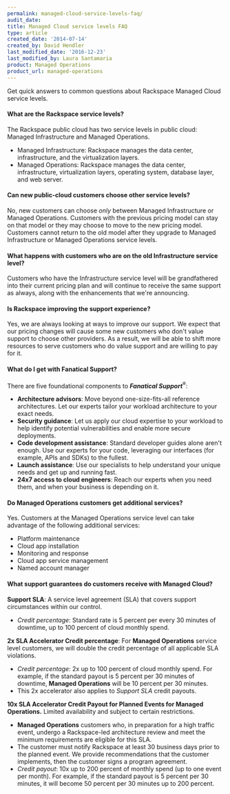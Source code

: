 ```yaml
---
permalink: managed-cloud-service-levels-faq/
audit_date:
title: Managed Cloud service levels FAQ
type: article
created_date: '2014-07-14'
created_by: David Hendler
last_modified_date: '2016-12-23'
last_modified_by: Laura Santamaria
product: Managed Operations
product_url: managed-operations
---
```


Get quick answers to common questions about Rackspace Managed Cloud service
levels.

#### What are the Rackspace service levels?

The Rackspace public cloud has two service levels in public cloud: Managed
Infrastructure and Managed Operations.

-   Managed Infrastructure: Rackspace manages the data center, infrastructure,
    and the virtualization layers.
-   Managed Operations: Rackspace manages the data center, infrastructure,
    virtualization layers, operating system, database layer, and web server.

#### Can new public-cloud customers choose other service levels?

No, new customers can choose *only* between Managed Infrastructure or Managed
Operations. Customers with the previous pricing model can stay on that model or
they may choose to move to the new pricing model. Customers cannot return to the
old model after they upgrade to Managed Infrastructure or Managed Operations
service levels.

#### What happens with customers who are on the old Infrastructure service level?

Customers who have the Infrastructure service level will be grandfathered into
their current pricing plan and will continue to receive the same support as
always, along with the enhancements that we're announcing.

#### Is Rackspace improving the support experience?

Yes, we are always looking at ways to improve our support. We expect that our
pricing changes will cause some new customers who don't value support to choose
other providers. As a result, we will be able to shift more resources to serve
customers who do value support and are willing to pay for it.

#### What do I get with Fanatical Support?

There are five foundational components to ***Fanatical Support***<sup>&reg;</sup>:

-   **Architecture advisors**: Move beyond one-size-fits-all reference
    architectures. Let our experts tailor your workload architecture to your
    exact needs.
-   **Security guidance**: Let us apply our cloud expertise to your workload to
    help identify potential vulnerabilities and enable more secure deployments.
-   **Code development assistance**: Standard developer guides alone aren't
    enough. Use our experts for your code, leveraging our interfaces (for
    example, APIs and SDKs) to the fullest.
-   **Launch assistance**: Use our specialists to help understand your unique
    needs and get up and running fast.
-   **24x7 access to cloud engineers**: Reach our experts when you need them,
    and when your business is depending on it.

#### Do Managed Operations customers get additional services?

Yes. Customers at the Managed Operations service level can take advantage of the
following additional services:

-   Platform maintenance
-   Cloud app installation
-   Monitoring and response
-   Cloud app service management
-   Named account manager

#### What support guarantees do customers receive with Managed Cloud?

**Support SLA**: A service level agreement (SLA) that covers support
circumstances within our control.

-   *Credit percentage*: Standard rate is 5 percent per every 30 minutes of
    downtime, up to 100 percent of cloud monthly spend.

**2x SLA Accelerator Credit percentage**: For **Managed Operations** service
level customers, we will double the credit percentage of all applicable SLA
violations.

-   *Credit percentage*: 2x up to 100 percent of cloud monthly spend. For
    example, if the standard payout is 5 percent per 30 minutes of downtime,
    **Managed Operations** will be 10 percent per 30 minutes.
-   This 2x accelerator also applies to *Support SLA* credit payouts.

**10x SLA Accelerator Credit Payout for Planned Events for Managed Operations.**
Limited availability and subject to certain restrictions.

-   **Managed Operations** customers who, in preparation for a high traffic
    event, undergo a Rackspace-led architecture review and meet the minimum
    requirements are eligible for this SLA.
-   The customer must notify Rackspace at least 30 business days prior to the
    planned event. We provide recommendations that the customer implements, then
    the customer signs a program agreement.
-   *Credit payout*: 10x up to 200 percent of monthly spend (up to one event per
    month). For example, if the standard payout is 5 percent per 30 minutes, it
    will become 50 percent per 30 minutes up to 200 percent.
